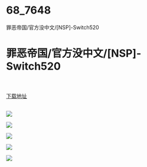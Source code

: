 # 68_7648
罪恶帝国/官方没中文/[NSP]-Switch520
# 罪恶帝国/官方没中文/[NSP]-Switch520
 <br/></br>
[下载地址](https://www.switch520.cc/article/7648 "下载地址")
<br/></br>

<p><span><strong><img src="https://www.switch520.cc/muke_img/upload_art_editor_20201202-1_ef0e0e9e6f5ced4b7c4bb31dd62a6f38.jpg"></strong></span></p>
<p><span><strong><img src="https://www.switch520.cc/muke_img/upload_art_editor_20201202-1_eb68482c4ac5563c67f978a32c97f358.jpg"></strong></span></p>
<p><span><strong><img src="https://www.switch520.cc/muke_img/upload_art_editor_20201202-1_2477748207c21eefc8a9ea242f7fd82f.jpg"></strong></span></p>
<p><span><strong><img src="https://www.switch520.cc/muke_img/upload_art_editor_20201202-1_e6faa3b22468ed039bf020d6a301508e.jpg"></strong></span></p>
<p><span><strong><img src="https://www.switch520.cc/muke_img/upload_art_editor_20201202-1_fa35cca35bf47db1c46c3baca8a72e80.jpg"></strong></span></p>
<p></p>
<p></p>
